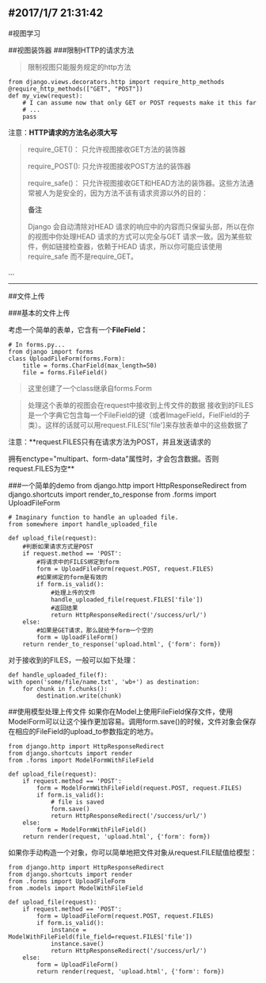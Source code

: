 #2017/1/7 21:31:42 
----------
#视图学习

##视图装饰器
###限制HTTP的请求方法

> 限制视图只能服务规定的http方法

	from django.views.decorators.http import require_http_methods
	@require_http_methods(["GET", "POST"])
	def my_view(request):
    	# I can assume now that only GET or POST requests make it this far
    	# ...
    	pass

注意：**HTTP请求的方法名必须大写**

> require_GET()： 只允许视图接收GET方法的装饰器
> 
> require_POST(): 只允许视图接收POST方法的装饰器
> 
> require_safe()： 只允许视图接收GET和HEAD方法的装饰器。这些方法通常被人为是安全的，因为方法不该有请求资源以外的目的：
> 
> **备注**
> 
> Django 会自动清除对HEAD 请求的响应中的内容而只保留头部，所以在你的视图中你处理HEAD 请求的方式可以完全与GET 请求一致。因为某些软件，例如链接检查器，依赖于HEAD 请求，所以你可能应该使用require_safe 而不是require_GET。

...


----------
##文件上传

###基本的文件上传

考虑一个简单的表单，它含有一个**FileField：**

	# In forms.py...
	from django import forms
	class UploadFileForm(forms.Form):
    	title = forms.CharField(max_length=50)
    	file = forms.FileField()

> 这里创建了一个class继承自forms.Form

> 处理这个表单的视图会在request中接收到上传文件的数据
> 接收到的FILES是一个字典它包含每一个FileField的键（或者ImageField，FielField的子类）。这样的话就可以用request.FILES['file']来存放表单中的这些数据了

注意：**request.FILES只有在请求方法为POST，并且发送请求的
<form>拥有enctype="multipart、form-data"属性时，才会包含数据。否则request.FILES为空**

###一个简单的demo
	from django.http import HttpResponseRedirect
	from django.shortcuts import render_to_response
	from .forms import UploadFileForm

	# Imaginary function to handle an uploaded file.
	from somewhere import handle_uploaded_file

	def upload_file(request):
		#判断如果请求方式是POST
    	if request.method == 'POST':
			#将请求中的FILES绑定到form
        	form = UploadFileForm(request.POST, request.FILES)
			#如果绑定的form是有效的
        	if form.is_valid():
				#处理上传的文件
            	handle_uploaded_file(request.FILES['file'])
				#返回结果
            	return HttpResponseRedirect('/success/url/')
    	else:
			#如果是GET请求，那么就给予form一个空的
        	form = UploadFileForm()
    	return render_to_response('upload.html', {'form': form})

对于接收到的FILES，一般可以如下处理：

	def handle_uploaded_file(f):
    with open('some/file/name.txt', 'wb+') as destination:
        for chunk in f.chunks():
            destination.write(chunk)

##使用模型处理上传文件
如果你在Model上使用FileField保存文件，使用ModelForm可以让这个操作更加容易。调用form.save()的时候，文件对象会保存在相应的FileField的upload_to参数指定的地方。

	from django.http import HttpResponseRedirect
	from django.shortcuts import render
	from .forms import ModelFormWithFileField

	def upload_file(request):
    	if request.method == 'POST':
        	form = ModelFormWithFileField(request.POST, request.FILES)
        	if form.is_valid():
            	# file is saved
           		form.save()
            	return HttpResponseRedirect('/success/url/')
    	else:
        	form = ModelFormWithFileField()
    	return render(request, 'upload.html', {'form': form})


如果你手动构造一个对象，你可以简单地把文件对象从request.FILE赋值给模型：

	from django.http import HttpResponseRedirect
	from django.shortcuts import render
	from .forms import UploadFileForm
	from .models import ModelWithFileField

	def upload_file(request):
    	if request.method == 'POST':
       		form = UploadFileForm(request.POST, request.FILES)
        	if form.is_valid():
            	instance = ModelWithFileField(file_field=request.FILES['file'])
            	instance.save()
            	return HttpResponseRedirect('/success/url/')
    	else:
        	form = UploadFileForm()
    		return render(request, 'upload.html', {'form': form})
	
	
	
	
	
	





